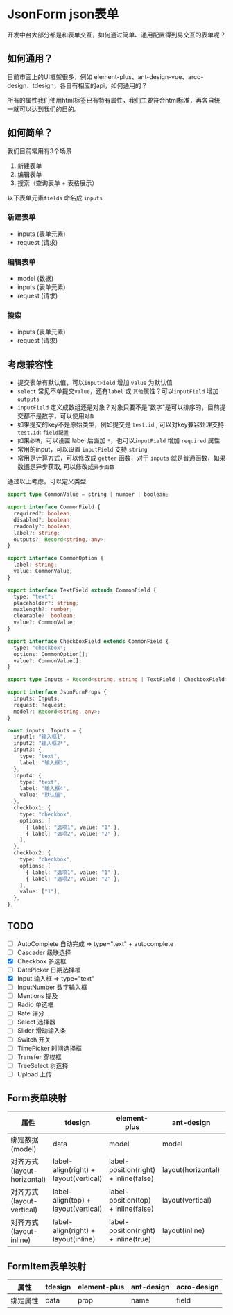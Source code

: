 # JsonForm json表单

开发中台大部分都是和表单交互，如何通过简单、通用配置得到易交互的表单呢？

## 如何通用？

目前市面上的UI框架很多，例如 element-plus、ant-design-vue、arco-design、tdesign，各自有相应的api，如何通用的？

所有的属性我们使用html标签已有特有属性，我们主要符合html标准，再各自统一就可以达到我们的目的。

## 如何简单？

我们目前常用有3个场景

1. 新建表单
2. 编辑表单
3. 搜索（查询表单 + 表格展示）

以下表单元素`fields` 命名成 `inputs`

### 新建表单

* inputs (表单元素)
* request (请求)

### 编辑表单

* model (数据)
* inputs (表单元素)
* request (请求)

### 搜索

* inputs (表单元素)
* request (请求)

## 考虑兼容性

* 提交表单有默认值，可以`inputField` 增加 `value` 为默认值
* `select` 常见不单提交`value`，还有`label` 或 `其他`属性？可以`inputField` 增加 `outputs`
* `inputField` 定义成数组还是对象？对象只要不是“数字”是可以排序的，目前提交都不是数字，可以使用`对象`
* 如果提交的key不是原始类型，例如提交是 `test.id` , 可以对key兼容处理支持 `test.id`: `field配置`
* 如果`必填`，可以设置 label 后面加 `*`，也可以`inputField` 增加 `required` 属性
* 常用的input，可以设置 `inputField` 支持 `string`
* 常用是计算方式，可以修改成 `getter` 函数，对于 `inputs` 就是普通函数，如果数据是异步获取, 可以修改成`异步函数`

通过以上考虑，可以定义类型

```typescript
export type CommonValue = string | number | boolean;

export interface CommonField {
  required?: boolean;
  disabled?: boolean;
  readonly?: boolean;
  label?: string;
  outputs?: Record<string, any>;
}

export interface CommonOption {
  label: string;
  value: CommonValue;
}

export interface TextField extends CommonField {
  type: "text";
  placeholder?: string;
  maxlength?: number;
  clearable?: boolean;
  value?: CommonValue;
}

export interface CheckboxField extends CommonField {
  type: "checkbox";
  options: CommonOption[];
  value?: CommonValue[];
}

export type Inputs = Record<string, string | TextField | CheckboxField>;

export interface JsonFormProps {
  inputs: Inputs;
  request: Request;
  model?: Record<string, any>;
}

const inputs: Inputs = {
  input1: "输入框1",
  input2: "输入框2*",
  input3: {
    type: "text",
    label: "输入框3",
  },
  input4: {
    type: "text",
    label: "输入框4",
    value: "默认值",
  },
  checkbox1: {
    type: "checkbox",
    options: [
      { label: "选项1", value: "1" },
      { label: "选项2", value: "2" },
    ],
  },
  checkbox2: {
    type: "checkbox",
    options: [
      { label: "选项1", value: "1" },
      { label: "选项2", value: "2" },
    ],
    value: ["1"],
  },
};

```

## TODO

- [ ] AutoComplete 自动完成 => type="text" + autocomplete
- [ ] Cascader 级联选择
- [x] Checkbox 多选框
- [ ] DatePicker 日期选择框
- [x] Input 输入框 => type="text"
- [ ] InputNumber 数字输入框
- [ ] Mentions 提及
- [ ] Radio 单选框
- [ ] Rate 评分
- [ ] Select 选择器
- [ ] Slider 滑动输入条
- [ ] Switch 开关
- [ ] TimePicker 时间选择框
- [ ] Transfer 穿梭框
- [ ] TreeSelect 树选择
- [ ] Upload 上传

## Form表单映射

| 属性                        | tdesign                               | element-plus                          | ant-design         | acro-design           |
|---------------------------|---------------------------------------|---------------------------------------|--------------------|-----------------------|
| 绑定数据(model)             | data                                  | model                                 | model              | model                 |
| 对齐方式(layout-horizontal) | label-align(right) + layout(vertical) | label-position(right) + inline(false) | layout(horizontal) | layout(horizontal) |
| 对齐方式(layout-vertical)   | label-align(top) + layout(vertical)   | label-position(top) + inline(false)   | layout(vertical)   | layout(vertical)   |
| 对齐方式(layout-inline)     | label-align(right) + layout(inline)   | label-position(right) + inline(true)  | layout(inline)     | layout(inline)     |

## FormItem表单映射

| 属性     | tdesign | element-plus | ant-design | acro-design |
|--------|---------|--------------|------------|-------------|
| 绑定属性 | data    | prop         | name       | field       |